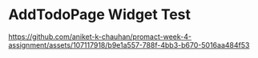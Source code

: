 # AddTodoPage Widget Test
https://github.com/aniket-k-chauhan/promact-week-4-assignment/assets/107117918/b9e1a557-788f-4bb3-b670-5016aa484f53

